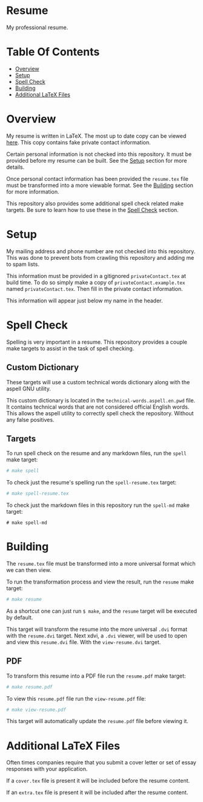 # Resume
My professional resume.

# Table Of Contents
- [Overview](#overview)
- [Setup](#setup)
- [Spell Check](#spell-check)
- [Building](#building)
- [Additional LaTeX Files](#additional-latex-files)

# Overview
My resume is written in LaTeX. The most up to date copy can be viewed 
[here](https://storage.googleapis.com/public-resume/resume.pdf). This copy contains fake private contact information.

Certain personal information is not checked into this repository. It must be provided before my resume can be built. 
See the [Setup](#setup) section for more details.  

Once personal contact information has been provided the `resume.tex` file must be transformed into a more viewable 
format. See the [Building](#building) section for more information.

This repository also provides some additional spell check related make targets. Be sure to learn how to use these in 
the [Spell Check](#spell-check) section.

# Setup
My mailing address and phone number are not checked into this repository. This was done to prevent bots from crawling 
this repository and adding me to spam lists.  

This information must be provided in a gitignored `privateContact.tex` at build time. To do so simply make a copy of 
`privateContact.example.tex` named `privateContact.tex`. Then fill in the private contact information.  

This information will appear just below my name in the header.

# Spell Check
Spelling is very important in a resume. This repository provides a couple make targets to assist in the task of 
spell checking. 

## Custom Dictionary
These targets will use a custom technical words dictionary along with the aspell GNU utility.  

This custom dictionary is located in the `technical-words.aspell.en.pwd` file. It contains technical words that are not 
considered official English words. This allows the aspell utility to correctly spell check the repository. Without any
false positives. 

## Targets
To run spell check on the resume and any markdown files, run the `spell` make target:

```bash
# make spell
```

To check just the resume's spelling run the `spell-resume.tex` target:

```bash
# make spell-resume.tex
```

To check just the markdown files in this repository run the `spell-md` make target:

```
# make spell-md
```

# Building
The `resume.tex` file must be transformed into a more universal format which we can then view.

To run the transformation process and view the result, run the `resume` make target:  

```bash
# make resume
```

As a shortcut one can just run `$ make`, and the `resume` target will be executed by default.

This target will transform the resume into the more universal `.dvi` format with the `resume.dvi` target. Next xdvi, a 
`.dvi` viewer, will be used to open and view this `resume.dvi` file. With the `view-resume.dvi` target.

## PDF
To transform this resume into a PDF file run the `resume.pdf` make target:

```bash
# make resume.pdf
```

To view this `resume.pdf` file run the `view-resume.pdf` file:

```bash
# make view-resume.pdf
```

This target will automatically update the `resume.pdf` file before viewing it.

# Additional LaTeX Files
Often times companies require that you submit a cover letter or set of essay responses with your application.  

If a `cover.tex` file is present it will be included before the resume content.  

If an `extra.tex` file is present it will be included after the resume content.  
